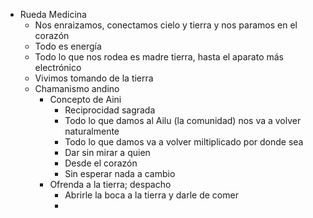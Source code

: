 - Rueda Medicina
	- Nos enraizamos, conectamos cielo y tierra y nos paramos en el corazón
	- Todo es energía
	- Todo lo que nos rodea es madre tierra, hasta el aparato más electrónico
	- Vivimos tomando de la tierra
	- Chamanismo andino
		- Concepto de Aini
			- Reciprocidad sagrada
			- Todo lo que damos al Ailu (la comunidad) nos va a volver naturalmente
			- Todo lo que damos va a volver miltiplicado por donde sea
			- Dar sin mirar a quien
			- Desde el corazón
			- Sin esperar nada a cambio
		- Ofrenda a la tierra; despacho
			- Abrirle la boca a la tierra y darle de comer
			-